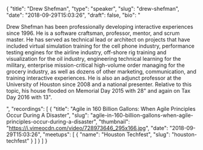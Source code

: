{
  "title": "Drew Shefman",
  "type": "speaker",
  "slug": "drew-shefman",
  "date": "2018-09-29T15:03:26",
  "draft": false,
  "bio": "<p>Drew Shefman has been professionally developing interactive experiences since 1996. He is a software craftsman, professor, mentor, and scrum master. He has served as technical lead or architect on projects that have included virtual simulation training for the cell phone industry, performance testing engines for the airline industry, off-shore rig training and visualization for the oil industry, engineering technical learning for the military, enterprise mission-critical high-volume order managing for the grocery industry, as well as dozens of other marketing, communication, and training interactive experiences. He is also an adjunct professor at the University of Houston since 2008 and a national presenter. Relative to this topic, his house flooded on Memorial Day 2015 with 28\" and again on Tax Day 2016 with 13\".</p>",
  "recordings": [
    {
      "title": "Agile in 160 Billion Gallons: When Agile Principles Occur During A Disaster",
      "slug": "agile-in-160-billion-gallons-when-agile-principles-occur-during-a-disaster",
      "thumbnail": "https://i.vimeocdn.com/video/728973646_295x166.jpg",
      "date": "2018-09-29T15:03:26",
      "meetups": [
        {
          "name": "Houston Techfest",
          "slug": "houston-techfest"
        }
      ]
    }
  ]
}